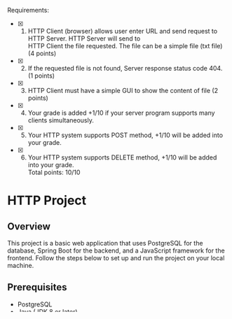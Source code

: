Requirements:
- [x] 1. HTTP Client (browser) allows user enter URL and send request to HTTP Server. HTTP Server will send to<br />
HTTP Client the file requested. The file can be a simple file (txt file) (4 points)
- [x] 2. If the requested file is not found, Server response status code 404. (1 points) 
- [x] 3. HTTP Client must have a simple GUI to show the content of file (2 points)
- [x] 4. Your grade is added +1/10 if your server program supports many clients simultaneously.
- [x] 5. Your HTTP system supports POST method, +1/10 will be added into your grade.
- [x] 6. Your HTTP system supports DELETE method, +1/10 will be added into your grade.<br />
Total points: 10/10

# HTTP Project

## Overview

This project is a basic web application that uses PostgreSQL for the database, Spring Boot for the backend, and a JavaScript framework for the frontend. Follow the steps below to set up and run the project on your local machine.

## Prerequisites

- PostgreSQL
- Java (JDK 8 or later)
- Node.js and npm

## Setup Instructions

### 1. Set Up PostgreSQL Database

1. Install PostgreSQL if you haven't already.
2. Open PostgreSQL and create a new database named `data_jpa`.

### 2. Clone the Project

```
git clone <repository-url>
cd <repository-directory>
```

### 3. Configure the Application

1. Open the application.yaml file located in the src/main/resources directory.
2. Update the database configuration section with your PostgreSQL credentials.
3. Update address to your ipv4
```
spring:
  datasource:
    url: jdbc:postgresql://localhost:5432/data_jpa
    username: postgres
    password: change_your_password_here
  jpa:
    hibernate:
      ddl-auto: create-drop
    database: postgresql
    show-sql: true
server:
  error:
    include-message: always
  address: 'change_your_ipv4_here'
```

### 4. Run the Backend Server

1. Navigate to the backend directory and install mvn:
```
cd backend
mvn clean install
```
2. Run the backend:
```
java -jar target/jpa-0.0.1-SNAPSHOT.jar
```

### 5. Change frontend ipv4

  To allow multiple client to connect to the server, you have to adjust the ipv4 address according to your server

1. FileDeleter.jsx
  ```
axios.delete(`http://localhost:8080/files/delete/${fileName}`) // change your ipv4 here
  ```
2. FileSearch.jsx
  ```
axios.get(`http://localhost:8080/files/search/${fileName}`) //change your ipv4 here
  ```
3. FileUploader.jsx
  ```
axios.post('http://localhost:8080/files/upload', formData, { // change your ipv4 here
  ```
4. vite.config.js
 ```
  server: {
    host: 'localhost', // change your ipv4 here
    port: 3000
  }
})
 ```
### 6. Run the Frontend Server

1. Open a new terminal window.
2. Navigate to the frontend directory and install npm:   
```
cd frontend
npm install
```
3. Start the frontend development server:
```
npm run dev
```
